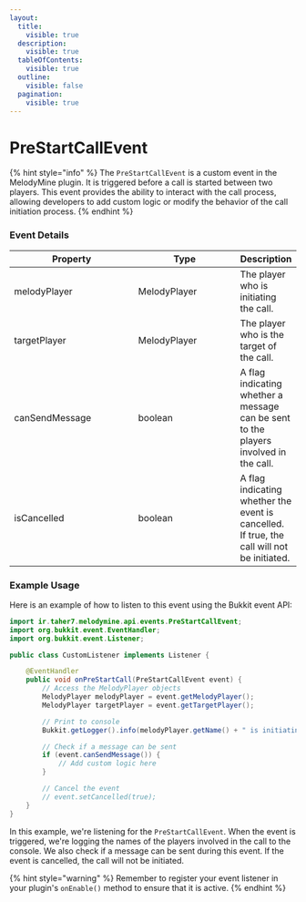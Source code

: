 ```yaml
---
layout:
  title:
    visible: true
  description:
    visible: true
  tableOfContents:
    visible: true
  outline:
    visible: false
  pagination:
    visible: true
---
```


# PreStartCallEvent

{% hint style="info" %}
The `PreStartCallEvent` is a custom event in the MelodyMine plugin. It is triggered before a call is started between two players. This event provides the ability to interact with the call process, allowing developers to add custom logic or modify the behavior of the call initiation process.
{% endhint %}

### Event Details

<table><thead><tr><th width="202">Property</th><th width="163">Type</th><th>Description</th></tr></thead><tbody><tr><td>melodyPlayer</td><td>MelodyPlayer</td><td>The player who is initiating the call.</td></tr><tr><td>targetPlayer</td><td>MelodyPlayer</td><td>The player who is the target of the call.</td></tr><tr><td>canSendMessage</td><td>boolean</td><td>A flag indicating whether a message can be sent to the players involved in the call.</td></tr><tr><td>isCancelled</td><td>boolean</td><td>A flag indicating whether the event is cancelled. If true, the call will not be initiated.</td></tr></tbody></table>

### Example Usage

Here is an example of how to listen to this event using the Bukkit event API:

```java
import ir.taher7.melodymine.api.events.PreStartCallEvent;
import org.bukkit.event.EventHandler;
import org.bukkit.event.Listener;

public class CustomListener implements Listener {

    @EventHandler
    public void onPreStartCall(PreStartCallEvent event) {
        // Access the MelodyPlayer objects
        MelodyPlayer melodyPlayer = event.getMelodyPlayer();
        MelodyPlayer targetPlayer = event.getTargetPlayer();

        // Print to console
        Bukkit.getLogger().info(melodyPlayer.getName() + " is initiating a call with " + targetPlayer.getName());

        // Check if a message can be sent
        if (event.canSendMessage()) {
            // Add custom logic here
        }

        // Cancel the event
        // event.setCancelled(true);
    }
}
```

In this example, we're listening for the `PreStartCallEvent`. When the event is triggered, we're logging the names of the players involved in the call to the console. We also check if a message can be sent during this event. If the event is cancelled, the call will not be initiated.

{% hint style="warning" %}
Remember to register your event listener in your plugin's `onEnable()` method to ensure that it is active.
{% endhint %}
